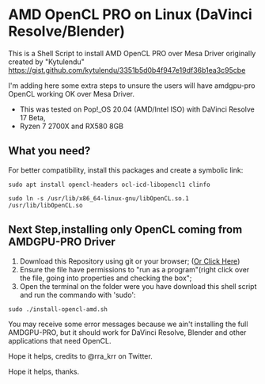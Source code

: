 # AMD OpenCL PRO on Linux (DaVinci Resolve/Blender)

This is a Shell Script to install AMD OpenCL PRO over Mesa Driver originally created by "Kytulendu" https://gist.github.com/kytulendu/3351b5d0b4f947e19df36b1ea3c95cbe

I'm adding here some extra steps to unsure the users will have amdgpu-pro OpenCL working OK over Mesa Driver.

* This was tested on Pop!_OS 20.04 (AMD/Intel ISO) with DaVinci Resolve 17 Beta,
* Ryzen 7 2700X and RX580 8GB

## What you need?

For better compatibility, install this packages and create a symbolic link:

```sudo apt install opencl-headers ocl-icd-libopencl1 clinfo```

```sudo ln -s /usr/lib/x86_64-linux-gnu/libOpenCL.so.1 /usr/lib/libOpenCL.so```

## Next Step,installing only OpenCL coming from AMDGPU-PRO Driver

1. Download this Repository using git or your browser; ([Or Click Here](https://github.com/Diolinux/amd-opencl-pro-linux-resolve/blob/main/install-opencl-amd.sh))
2. Ensure the file have permissions to "run as a program"(right click over the file, going into properties and checking the box";
3. Open the terminal on the folder were you have download this shell script and run the commando with 'sudo':

```sudo ./install-opencl-amd.sh```

You may receive some error messages because we ain't installing the full AMDGPU-PRO, but it should work for DaVinci Resolve, Blender and other applications
that need OpenCL.

Hope it helps, credits to @rra_krr on Twitter.

Hope it helps, thanks.
